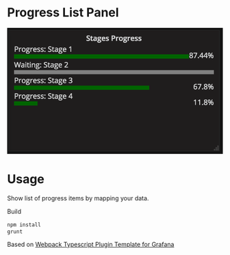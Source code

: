 # Progress List Panel

![Main screenshot](https://github.com/CorpGlory/grafana-progress-list/blob/master/src/assets/screenshot_main.png)

# Usage

Show list of progress items by mapping your data.

Build

```
npm install
grunt
```

Based on [Webpack Typescript Plugin Template for Grafana](https://github.com/CorpGlory/grafana-plugin-template-webpack-typescript)
